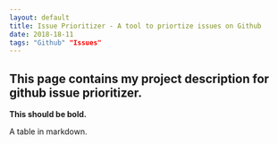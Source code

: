 ```yaml
---
layout: default
title: Issue Prioritizer - A tool to priortize issues on Github
date: 2018-18-11
tags: "Github" "Issues"
---
```


## This page contains my project description for github issue prioritizer.

**This should be bold.**

A table in markdown.